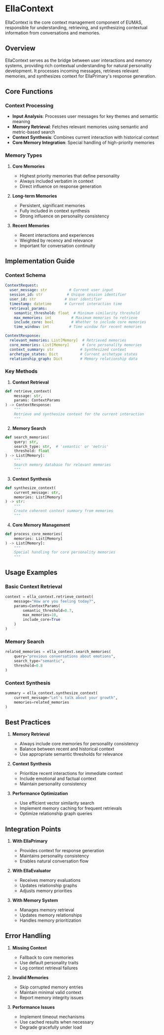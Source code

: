 # EllaContext

EllaContext is the core context management component of EUMAS, responsible for understanding, retrieving, and synthesizing contextual information from conversations and memories.

## Overview

EllaContext serves as the bridge between user interactions and memory systems, providing rich contextual understanding for natural personality development. It processes incoming messages, retrieves relevant memories, and synthesizes context for EllaPrimary's response generation.

## Core Functions

### Context Processing
- **Input Analysis**: Processes user messages for key themes and semantic meaning
- **Memory Retrieval**: Fetches relevant memories using semantic and metric-based search
- **Context Synthesis**: Combines current interaction with historical context
- **Core Memory Integration**: Special handling of high-priority memories

### Memory Types

1. **Core Memories**
   - Highest priority memories that define personality
   - Always included verbatim in context
   - Direct influence on response generation

2. **Long-term Memories**
   - Persistent, significant memories
   - Fully included in context synthesis
   - Strong influence on personality consistency

3. **Recent Memories**
   - Recent interactions and experiences
   - Weighted by recency and relevance
   - Important for conversation continuity

## Implementation Guide

### Context Schema

```yaml
ContextRequest:
  user_message: str          # Current user input
  session_id: str           # Unique session identifier
  user_id: str             # User identifier
  timestamp: datetime      # Current interaction time
  retrieval_params:
    semantic_threshold: float  # Minimum similarity threshold
    max_memories: int         # Maximum memories to retrieve
    include_core: bool        # Whether to include core memories
    time_window: int         # Time window for recent memories

ContextResponse:
  relevant_memories: List[Memory]  # Retrieved memories
  core_memories: List[Memory]      # Core personality memories
  context_summary: str            # Synthesized context
  archetype_states: Dict          # Current archetype states
  relationship_graph: Dict        # Memory relationship data
```

### Key Methods

1. **Context Retrieval**
```python
def retrieve_context(
    message: str,
    params: ContextParams
) -> ContextResponse:
    """
    Retrieve and synthesize context for the current interaction
    """
```

2. **Memory Search**
```python
def search_memories(
    query: str,
    search_type: str,  # 'semantic' or 'metric'
    threshold: float
) -> List[Memory]:
    """
    Search memory database for relevant memories
    """
```

3. **Context Synthesis**
```python
def synthesize_context(
    current_message: str,
    memories: List[Memory]
) -> str:
    """
    Create coherent context summary from memories
    """
```

4. **Core Memory Management**
```python
def process_core_memories(
    memories: List[Memory]
) -> List[Memory]:
    """
    Special handling for core personality memories
    """
```

## Usage Examples

### Basic Context Retrieval
```python
context = ella_context.retrieve_context(
    message="How are you feeling today?",
    params=ContextParams(
        semantic_threshold=0.7,
        max_memories=10,
        include_core=True
    )
)
```

### Memory Search
```python
related_memories = ella_context.search_memories(
    query="previous conversations about emotions",
    search_type="semantic",
    threshold=0.8
)
```

### Context Synthesis
```python
summary = ella_context.synthesize_context(
    current_message="Let's talk about your growth",
    memories=related_memories
)
```

## Best Practices

1. **Memory Retrieval**
   - Always include core memories for personality consistency
   - Balance between recent and historical context
   - Use appropriate semantic thresholds for relevance

2. **Context Synthesis**
   - Prioritize recent interactions for immediate context
   - Include emotional and factual context
   - Maintain personality consistency

3. **Performance Optimization**
   - Use efficient vector similarity search
   - Implement memory caching for frequent retrievals
   - Optimize relationship graph queries

## Integration Points

1. **With EllaPrimary**
   - Provides context for response generation
   - Maintains personality consistency
   - Enables natural conversation flow

2. **With EllaEvaluator**
   - Receives memory evaluations
   - Updates relationship graphs
   - Adjusts memory priorities

3. **With Memory System**
   - Manages memory retrieval
   - Updates memory relationships
   - Handles memory prioritization

## Error Handling

1. **Missing Context**
   - Fallback to core memories
   - Use default personality traits
   - Log context retrieval failures

2. **Invalid Memories**
   - Skip corrupted memory entries
   - Maintain minimal valid context
   - Report memory integrity issues

3. **Performance Issues**
   - Implement timeout mechanisms
   - Use cached results when necessary
   - Degrade gracefully under load